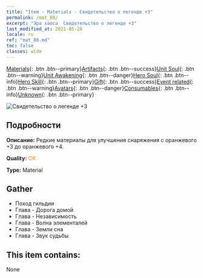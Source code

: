 ```yaml
---
title: "Item - Materials - Свидетельство о легенде +3"
permalink: /mat_88/
excerpt: "Эра хаоса  Свидетельство о легенде +3"
last_modified_at: 2021-05-28
locale: ru
ref: "mat_88.md"
toc: false
classes: wide
---
```

 [Materials](/ItemsRU/){: .btn .btn--primary}[Artifacts](/ItemsRU/Artifacts/){: .btn .btn--success}[Unit Soul](/ItemsRU/UnitSoul/){: .btn .btn--warning}[Unit Awakening](/ItemsRU/UnitAwakening/){: .btn .btn--danger}[Hero Soul](/ItemsRU/HeroSoul/){: .btn .btn--info}[Hero Skill](/ItemsRU/HeroSkill/){: .btn .btn--primary}[Gift](/ItemsRU/Gift/){: .btn .btn--success}[Event related](/ItemsRU/Events/){: .btn .btn--warning}[Avatars](/ItemsRU/Avatars/){: .btn .btn--danger}[Consumables](/ItemsRU/Consumables/){: .btn .btn--info}[Unknown](/ItemsRU/Unknown/){: .btn .btn--primary}

 ![Свидетельство о легенде +3](/images/t/i_cailiao_hexin3.png)

## Подробности
 **Описание:** Редкие материалы для улучшения снаряжения c оранжевого +3 до оранжевого +4.

 **Quality:** <span style="color: #FF8C00">OK</span>

 **Type:** Material

## Gather

*    Поход гильдии 
*    Глава - Дорога домой 
*    Глава - Независимость 
*    Глава - Волна элементалей 
*    Глава - Земли сна 
*    Глава - Звук судьбы 

## This item contains:

  None

